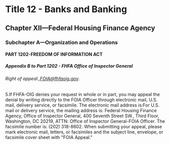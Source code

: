 
# Title 12 - Banks and Banking
## Chapter XII—Federal Housing Finance Agency
### Subchapter A—Organization and Operations
#### PART 1202-FREEDOM OF INFORMATION ACT
##### Appendix B to Part 1202 - FHFA Office of Inspector General
###### Right of appeal.,FOIA@fhfaoig.gov.

5.If FHFA-OIG denies your request in whole or in part, you may appeal the denial by writing directly to the FOIA Officer through electronic mail, U.S. mail, delivery service, or facsimile. The electronic mail address is:For U.S. mail or delivery service, the mailing address is: Federal Housing Finance Agency, Office of Inspector General, 400 Seventh Street SW., Third Floor, Washington, DC 20219, ATTN: Office of Inspector General-FOIA Officer. The facsimile number is: (202) 318-8602. When submitting your appeal, please mark electronic mail, letters, or facsimiles and the subject line, envelope, or facsimile cover sheet with "FOIA Appeal."
